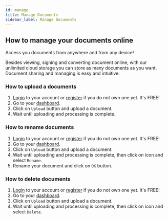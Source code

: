```yaml
---
id: manage
title: Manage Documents
sidebar_label: Manage Documents
---
```


## How to manage your documents online
Access you documents from anywhere and from any device!

Besides viewing, signing and converting document online, with our unlimited cloud storage you can store as many documents as you want.
Document sharing and managing is easy and intuitive.

### How to upload a documents
1. [Login](https://www.conholdate.app/signin) to your account or [register](https://www.conholdate.app/signin) if you do not own one yet. It's FREE!
1. Go to your [dashboard](https://dashboard.conholdate.app).
1. Click on `Upload` button and upload a document.
1. Wait until uploading and processing is complete.

### How to rename documents
1. [Login](https://www.conholdate.app/signin) to your account or [register](https://www.conholdate.app/signin) if you do not own one yet. It's FREE!
1. Go to your [dashboard](https://dashboard.conholdate.app).
1. Click on `Upload` button and upload a document.
1. Wait until uploading and processing is complete, then click on <i class="fas fa-ellipsis-v"></i> icon and select `Rename`.
1. Rename your document and click on `OK` button.

### How to delete documents
1. [Login](https://www.conholdate.app/signin) to your account or [register](https://www.conholdate.app/signin) if you do not own one yet. It's FREE!
1. Go to your [dashboard](https://dashboard.conholdate.app).
1. Click on `Upload` button and upload a document.
1. Wait until uploading and processing is complete, then click on <i class="fas fa-ellipsis-v"></i> icon and select `Delete`.